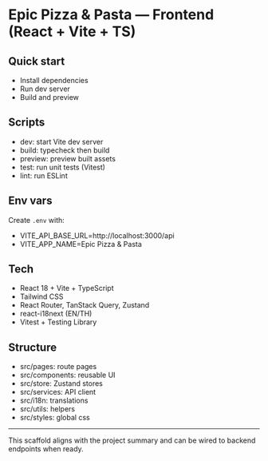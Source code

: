 # Epic Pizza & Pasta — Frontend (React + Vite + TS)

## Quick start

- Install dependencies
- Run dev server
- Build and preview

## Scripts
- dev: start Vite dev server
- build: typecheck then build
- preview: preview built assets
- test: run unit tests (Vitest)
- lint: run ESLint

## Env vars
Create `.env` with:
- VITE_API_BASE_URL=http://localhost:3000/api
- VITE_APP_NAME=Epic Pizza & Pasta

## Tech
- React 18 + Vite + TypeScript
- Tailwind CSS
- React Router, TanStack Query, Zustand
- react-i18next (EN/TH)
- Vitest + Testing Library

## Structure
- src/pages: route pages
- src/components: reusable UI
- src/store: Zustand stores
- src/services: API client
- src/i18n: translations
- src/utils: helpers
- src/styles: global css

---
This scaffold aligns with the project summary and can be wired to backend endpoints when ready.
